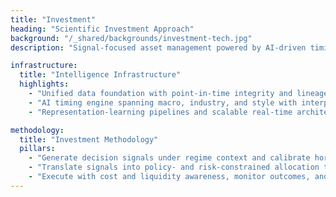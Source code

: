 ```yaml
---
title: "Investment"
heading: "Scientific Investment Approach"
background: "/_shared/backgrounds/investment-tech.jpg"
description: "Signal-focused asset management powered by AI-driven timing and disciplined portfolio execution."

infrastructure:
  title: "Intelligence Infrastructure"
  highlights:
    - "Unified data foundation with point-in-time integrity and lineage, integrating structured market/fundamental datasets and unstructured/alternative content"
    - "AI timing engine spanning macro, industry, and style with interpretable allocation outputs"
    - "Representation-learning pipelines and scalable real-time architecture from research to execution, with validation and auditability"

methodology:
  title: "Investment Methodology"
  pillars:
    - "Generate decision signals under regime context and calibrate horizons"
    - "Translate signals into policy- and risk-constrained allocation tilts and construct portfolios accordingly"
    - "Execute with cost and liquidity awareness, monitor outcomes, and adapt through structured feedback"
---
```


